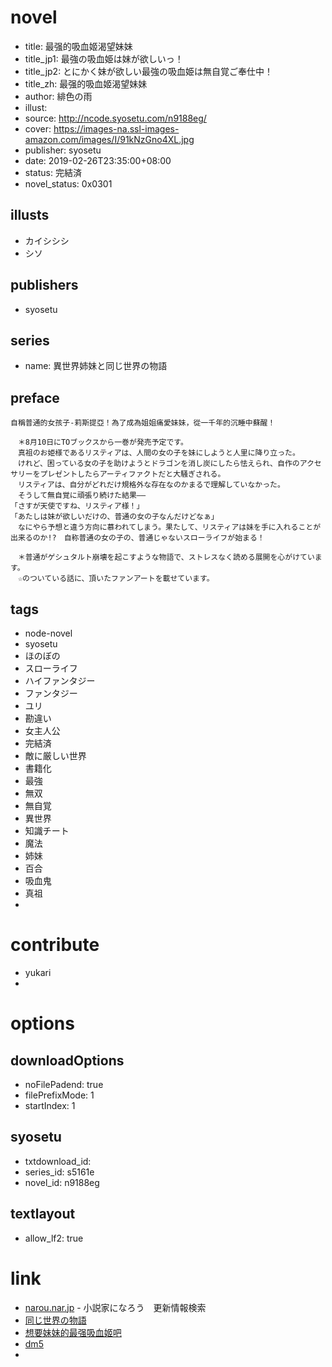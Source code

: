 # novel

- title: 最强的吸血姬渴望妹妹
- title_jp1: 最強の吸血姫は妹が欲しいっ！
- title_jp2: とにかく妹が欲しい最強の吸血姫は無自覚ご奉仕中！
- title_zh: 最强的吸血姬渴望妹妹
- author: 緋色の雨
- illust:
- source: http://ncode.syosetu.com/n9188eg/
- cover: https://images-na.ssl-images-amazon.com/images/I/91kNzGno4XL.jpg
- publisher: syosetu
- date: 2019-02-26T23:35:00+08:00
- status: 完結済
- novel_status: 0x0301

## illusts

- カイシシシ
- シソ

## publishers

- syosetu

## series

- name: 異世界姉妹と同じ世界の物語

## preface


```
自稱普通的女孩子-莉斯提亞！為了成為姐姐痛愛妹妹，從一千年的沉睡中蘇醒！

　＊8月10日にTOブックスから一巻が発売予定です。
　真祖のお姫様であるリスティアは、人間の女の子を妹にしようと人里に降り立った。
　けれど、困っている女の子を助けようとドラゴンを消し炭にしたら怯えられ、自作のアクセサリーをプレゼントしたらアーティファクトだと大騒ぎされる。
　リスティアは、自分がどれだけ規格外な存在なのかまるで理解していなかった。
　そうして無自覚に頑張り続けた結果――
「さすが天使ですね、リスティア様！」
「あたしは妹が欲しいだけの、普通の女の子なんだけどなぁ」
　なにやら予想と違う方向に慕われてしまう。果たして、リスティアは妹を手に入れることが出来るのか!?　自称普通の女の子の、普通じゃないスローライフが始まる！

　＊普通がゲシュタルト崩壊を起こすような物語で、ストレスなく読める展開を心がけています。
　☆のついている話に、頂いたファンアートを載せています。
```

## tags

- node-novel
- syosetu
- ほのぼの
- スローライフ
- ハイファンタジー
- ファンタジー
- ユリ
- 勘違い
- 女主人公
- 完結済
- 敵に厳しい世界
- 書籍化
- 最強
- 無双
- 無自覚
- 異世界
- 知識チート
- 魔法
- 姉妹
- 百合
- 吸血鬼
- 真祖
-

# contribute

- yukari
-

# options

## downloadOptions

- noFilePadend: true
- filePrefixMode: 1
- startIndex: 1

## syosetu

- txtdownload_id:
- series_id: s5161e
- novel_id: n9188eg

## textlayout

- allow_lf2: true

# link

- [narou.nar.jp](https://narou.nar.jp/search.php?text=n9188eg&novel=all&genre=all&new_genre=all&length=0&down=0&up=100) - 小説家になろう　更新情報検索
- [同じ世界の物語](http://ncode.syosetu.com/s5161e/)
- [想要妹妹的最强吸血姬吧](https://tieba.baidu.com/f?kw=%E6%83%B3%E8%A6%81%E5%A6%B9%E5%A6%B9%E7%9A%84%E6%9C%80%E5%BC%BA%E5%90%B8%E8%A1%80%E5%A7%AC&ie=utf-8 "想要妹妹的最强吸血姬")
- [dm5](http://www.dm5.com/manhua-zuiqiangdexixuejikewangmeimei/)
-

